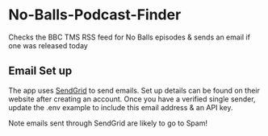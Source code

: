# No-Balls-Podcast-Finder
Checks the BBC TMS RSS feed for No Balls episodes &amp; sends an email if one was released today

## Email Set up

The app uses [SendGrid](https://sendgrid.com) to send emails. Set up details can be found on their website after creating an account. Once you have a verified single sender, update the .env example to include this email address & an API key.

Note emails sent through SendGrid are likely to go to Spam!
